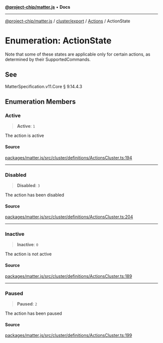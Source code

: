 [**@project-chip/matter.js**](../../../../../README.md) • **Docs**

***

[@project-chip/matter.js](../../../../../modules.md) / [cluster/export](../../../README.md) / [Actions](../README.md) / ActionState

# Enumeration: ActionState

Note that some of these states are applicable only for certain actions, as determined by their SupportedCommands.

## See

MatterSpecification.v11.Core § 9.14.4.3

## Enumeration Members

### Active

> **Active**: `1`

The action is active

#### Source

[packages/matter.js/src/cluster/definitions/ActionsCluster.ts:194](https://github.com/project-chip/matter.js/blob/7a8cbb56b87d4ccf34bec5a9a95ab40a1711324f/packages/matter.js/src/cluster/definitions/ActionsCluster.ts#L194)

***

### Disabled

> **Disabled**: `3`

The action has been disabled

#### Source

[packages/matter.js/src/cluster/definitions/ActionsCluster.ts:204](https://github.com/project-chip/matter.js/blob/7a8cbb56b87d4ccf34bec5a9a95ab40a1711324f/packages/matter.js/src/cluster/definitions/ActionsCluster.ts#L204)

***

### Inactive

> **Inactive**: `0`

The action is not active

#### Source

[packages/matter.js/src/cluster/definitions/ActionsCluster.ts:189](https://github.com/project-chip/matter.js/blob/7a8cbb56b87d4ccf34bec5a9a95ab40a1711324f/packages/matter.js/src/cluster/definitions/ActionsCluster.ts#L189)

***

### Paused

> **Paused**: `2`

The action has been paused

#### Source

[packages/matter.js/src/cluster/definitions/ActionsCluster.ts:199](https://github.com/project-chip/matter.js/blob/7a8cbb56b87d4ccf34bec5a9a95ab40a1711324f/packages/matter.js/src/cluster/definitions/ActionsCluster.ts#L199)
